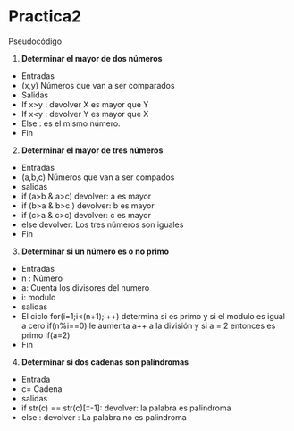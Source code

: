# Practica2
Pseudocódigo
1. **Determinar el mayor de dos números**
* Entradas 
* (x,y) Números que van a ser comparados 
* Salidas 
* If x>y : devolver X es mayor que Y
* If x<y : devolver Y es mayor que X
* Else : es el mismo número.
* Fin

2. **Determinar el mayor de tres números**
- Entradas
- (a,b,c) Números que van a ser compados 
- salidas
- if (a>b & a>c)  devolver:  a es mayor
- if (b>a & b>c ) devolver:  b es mayor 
- if (c>a & c>c) devolver:  c es mayor 
- else  devolver:   Los tres números son iguales  
- Fin
3. **Determinar si un número es o no primo**
 * Entradas
 *  n : Número
*  a: Cuenta los divisores del numero 
* i: modulo 
* salidas
* El ciclo  for(i=1;i<(n+1);i++)  determina si es primo y si el modulo es igual a cero   if(n%i==0) le aumenta a++ a la división y si a = 2 entonces es primo  if(a=2)
 *  Fin

4. **Determinar si dos cadenas son palíndromas** 
- Entrada
- c= Cadena 
- salidas 
- if str(c) == str(c)[::-1]: devolver: la palabra es palindroma 
- else  : devolver : La palabra no es palindroma 








